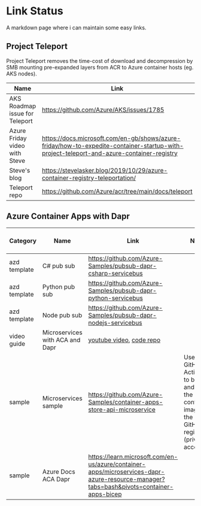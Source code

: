 # Link Status

A markdown page where i can maintain some easy links.

## Project Teleport

Project Teleport removes the time-cost of download and decompression by SMB mounting pre-expanded layers from ACR to Azure container hosts (eg. AKS nodes).

Name | Link
---- | ---- 
AKS Roadmap issue for Teleport | https://github.com/Azure/AKS/issues/1785
Azure Friday video with Steve | https://docs.microsoft.com/en-gb/shows/azure-friday/how-to-expedite-container-startup-with-project-teleport-and-azure-container-registry
Steve's blog | https://stevelasker.blog/2019/10/29/azure-container-registry-teleportation/
Teleport repo | https://github.com/Azure/acr/tree/main/docs/teleport

## Azure Container Apps with Dapr

Category | Name | Link | Note | Azure Quickstart template
-------- | ---- | ---- | ---- | -------------------------
azd template | C# pub sub | https://github.com/Azure-Samples/pubsub-dapr-csharp-servicebus | |
azd template | Python pub sub | https://github.com/Azure-Samples/pubsub-dapr-python-servicebus | |
azd template | Node pub sub | https://github.com/Azure-Samples/pubsub-dapr-nodejs-servicebus | |
video guide | Microservices with ACA and Dapr | [youtube video](https://www.youtube.com/watch?v=s96io88CM6A), [code repo](https://github.com/gbaeke/super-api) |
sample | Microservices sample | https://github.com/Azure-Samples/container-apps-store-api-microservice | Uses GitHub Actions to build and host the container image in the GitHub registry (private access) |
sample | Azure Docs ACA Dapr | https://learn.microsoft.com/en-us/azure/container-apps/microservices-dapr-azure-resource-manager?tabs=bash&pivots=container-apps-bicep | | [bicep template](https://github.com/Azure/azure-quickstart-templates/tree/master/quickstarts/microsoft.app/container-app-dapr-blob)
